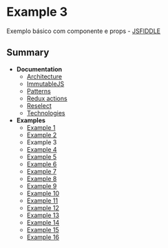 # Example 3

Exemplo básico com componente e props - [JSFIDDLE](https://jsfiddle.net/hemersonvianna/8zq3d0ck/)

## Summary
- **Documentation**
  - [Architecture](../../docs/ARCHITECTURE.md)
  - [ImmutableJS](../../docs/IMMUTABLE.md)
  - [Patterns](../../docs/PATTERNS.md)
  - [Redux actions](../../docs/REDUX_ACTIONS.md)
  - [Reselect](../../docs/RESELECT.md)
  - [Technologies](../../docs/TECHNOLOGIES.md)
- **Examples**
  - [Example 1](../example-1)
  - [Example 2](../example-2)
  - Example 3
  - [Example 4](../example-4)
  - [Example 5](../example-5)
  - [Example 6](../example-6)
  - [Example 7](../example-7)
  - [Example 8](../example-8)
  - [Example 9](../example-9)
  - [Example 10](../example-10)
  - [Example 11](../example-11)
  - [Example 12](../example-12)
  - [Example 13](../example-13)
  - [Example 14](../example-14)
  - [Example 15](../example-15)
  - [Example 16](../example-16)
